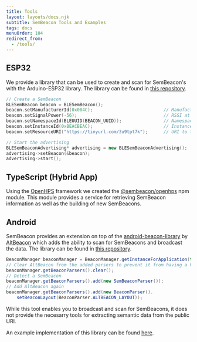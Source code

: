 ```yaml
---
title: Tools
layout: layouts/docs.njk
subtitle: SemBeacon Tools and Examples
tags: docs
menuOrder: 104
redirect_from:
  - /tools/
---
```


## ESP32
We provide a library that can be used to create and scan for SemBeacon's with the Arduino-ESP32 library. The library can be found in [this repository](https://github.com/SemBeacon/arduino-esp32).

```cpp
// Create a SemBeacon
BLESemBeacon beacon = BLESemBeacon();
beacon.setManufacturerId(0x004C);                           // Manufacturer of the beacon
beacon.setSignalPower(-56);                                 // RSSI at 1m distance
beacon.setNamespaceId(BLEUUID(BEACON_UUID));                // Namespace UUID
beacon.setInstanceId(0xBEACBEAC);                           // Instance Identifier
beacon.setResourceURI("https://tinyurl.com/3u9tpt7k");      // URI to the resource

// Start the advertising
BLESemBeaconAdvertising* advertising = new BLESemBeaconAdvertising();
advertising->setBeacon(&beacon);
advertising->start();
```

## TypeScript (Hybrid App)
Using the [OpenHPS](https://openhps.org) framework we created the [@sembeacon/openhps](https://github.com/SemBeacon/openhps) npm module.
This module provides a service for retrieving SemBeacon information as well as the building of new SemBeacons.

## Android
SemBeacon provides an extension on top of the [android-beacon-library](https://github.com/AltBeacon/android-beacon-library/) by [AltBeacon](https://github.com/AltBeacon) which adds the ability to scan for SemBeacons and broadcast the data. The library can be found in [this repository](https://github.com/SemBeacon/android-library).

```java
BeaconManager beaconManager = BeaconManager.getInstanceForApplication(this.getApplicationContext());
// Clear AltBeacon from the added parsers to prevent it from having a higher priority
beaconManager.getBeaconParsers().clear();
// Detect a SemBeacon
beaconManager.getBeaconParsers().add(new SemBeaconParser());
// Add AltBeacon again
beaconManager.getBeaconParsers().add(new BeaconParser().
    setBeaconLayout(BeaconParser.ALTBEACON_LAYOUT));
```

While this tool enables you to broadcast and scan for SemBeacons, it does not provide the necesarry tools for extracting semantic data from the public URI.

An example implementation of this library can be found [here](https://github.com/SemBeacon/android-beacon-scanner).
